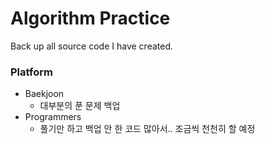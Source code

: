 # Algorithm Practice
Back up all source code I have created.

### Platform
* Baekjoon
    * 대부분의 푼 문제 백업
* Programmers
    * 풀기만 하고 백업 안 한 코드 많아서.. 조금씩 천천히 할 예정